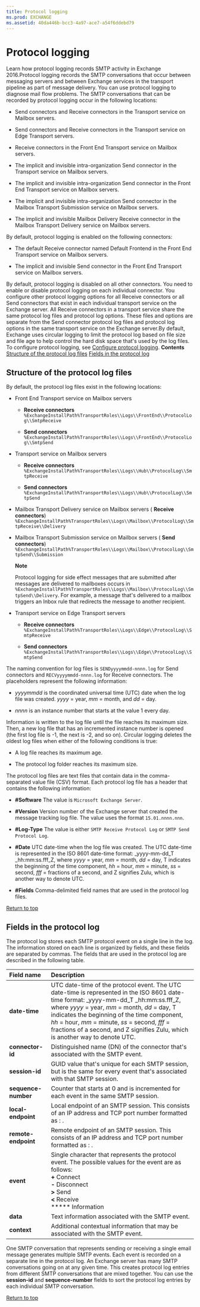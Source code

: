 ```yaml
---
title: Protocol logging
ms.prod: EXCHANGE
ms.assetid: 40da446b-bcc3-4a97-ace7-a54f6ddebd79
---
```



# Protocol logging
Learn how protocol logging records SMTP activity in Exchange 2016.Protocol logging records the SMTP conversations that occur between messaging servers and between Exchange services in the transport pipeline as part of message delivery. You can use protocol logging to diagnose mail flow problems. The SMTP conversations that can be recorded by protocol logging occur in the following locations:
- Send connectors and Receive connectors in the Transport service on Mailbox servers.
    
  
- Send connectors and Receive connectors in the Transport service on Edge Transport servers.
    
  
- Receive connectors in the Front End Transport service on Mailbox servers.
    
  
- The implicit and invisible intra-organization Send connector in the Transport service on Mailbox servers.
    
  
- The implicit and invisible intra-organization Send connector in the Front End Transport service on Mailbox servers.
    
  
- The implicit and invisible intra-organization Send connector in the Mailbox Transport Submission service on Mailbox servers.
    
  
- The implicit and invisible Mailbox Delivery Receive connector in the Mailbox Transport Delivery service on Mailbox servers.
    
  
By default, protocol logging is enabled on the following connectors:
- The default Receive connector named Default Frontend  _<ServerName>_ in the Front End Transport service on Mailbox servers.
    
  
- The implicit and invisible Send connector in the Front End Transport service on Mailbox servers.
    
  
By default, protocol logging is disabled on all other connectors. You need to enable or disable protocol logging on each individual connector. You configure other protocol logging options for all Receive connectors or all Send connectors that exist in each individual transport service on the Exchange server. All Receive connectors in a transport service share the same protocol log files and protocol log options. These files and options are separate from the Send connector protocol log files and protocol log options in the same transport service on the Exchange server.By default, Exchange uses circular logging to limit the protocol log based on file size and file age to help control the hard disk space that's used by the log files. To configure protocol logging, see  [Configure protocol logging](configure-protocol-logging.md). **Contents** [Structure of the protocol log files](protocol-logging.md#Structure) [Fields in the protocol log](protocol-logging.md#Info)
## Structure of the protocol log files
<a name="Structure"> </a>

By default, the protocol log files exist in the following locations:
  
    
    

- Front End Transport service on Mailbox servers
    
  - **Receive connectors** `%ExchangeInstallPath%TransportRoles\\Logs\\FrontEnd\\ProtocolLog\\SmtpReceive`
    
  
  - **Send connectors** `%ExchangeInstallPath%TransportRoles\\Logs\\FrontEnd\\ProtocolLog\\SmtpSend`
    
  
- Transport service on Mailbox servers
    
  - **Receive connectors** `%ExchangeInstallPath%TransportRoles\\Logs\\Hub\\ProtocolLog\\SmtpReceive`
    
  
  - **Send connectors** `%ExchangeInstallPath%TransportRoles\\Logs\\Hub\\ProtocolLog\\SmtpSend`
    
  
- Mailbox Transport Delivery service on Mailbox servers ( **Receive connectors**)  `%ExchangeInstallPath%TransportRoles\\Logs\\Mailbox\\ProtocolLog\\SmtpReceive\\Delivery`
    
  
- Mailbox Transport Submission service on Mailbox servers ( **Send connectors**)  `%ExchangeInstallPath%TransportRoles\\Logs\\Mailbox\\ProtocolLog\\SmtpSend\\Submission`
    
    **Note**
    
    Protocol logging for side effect messages that are submitted after messages are delivered to mailboxes occurs in  `%ExchangeInstallPath%TransportRoles\\Logs\\Mailbox\\ProtocolLog\\SmtpSend\\Delivery`. For example, a message that's delivered to a mailbox triggers an Inbox rule that redirects the message to another recipient.
    
  
- Transport service on Edge Transport servers
    
  - **Receive connectors** `%ExchangeInstallPath%TransportRoles\\Logs\\Edge\\ProtocolLog\\SmtpReceive`
    
  
  - **Send connectors** `%ExchangeInstallPath%TransportRoles\\Logs\\Edge\\ProtocolLog\\SmtpSend`
    
  
The naming convention for log files is  `SENDyyyymmdd-nnnn.log` for Send connectors and `RECVyyyymmdd-nnnn.log` for Receive connectors. The placeholders represent the following information:
  
    
    

-  _yyyymmdd_ is the coordinated universal time (UTC) date when the log file was created. _yyyy_ = year, _mm_ = month, and _dd_ = day.
    
  
-  _nnnn_ is an instance number that starts at the value 1 every day.
    
  
Information is written to the log file until the file reaches its maximum size. Then, a new log file that has an incremented instance number is opened (the first log file is -1, the next is -2, and so on). Circular logging deletes the oldest log files when either of the following conditions is true:
  
    
    

- A log file reaches its maximum age.
    
  
- The protocol log folder reaches its maximum size.
    
  
The protocol log files are text files that contain data in the comma-separated value file (CSV) format. Each protocol log file has a header that contains the following information:
  
    
    

- **#Software** The value is `Microsoft Exchange Server`.
    
  
- **#Version** Version number of the Exchange server that created the message tracking log file. The value uses the format `15.01.nnnn.nnn`.
    
  
- **#Log-Type** The value is either `SMTP Receive Protocol Log` or `SMTP Send Protocol Log`.
    
  
- **#Date** UTC date-time when the log file was created. The UTC date-time is represented in the ISO 8601 date-time format: _yyyy-mm-dd_T _hh:mm:ss.fff_Z, where  _yyyy_ = year, _mm_ = month, _dd_ = day, T indicates the beginning of the time component, _hh_ = hour, _mm_ = minute, _ss_ = second, _fff_ = fractions of a second, and Z signifies Zulu, which is another way to denote UTC.
    
  
- **#Fields** Comma-delimited field names that are used in the protocol log files.
    
  
 [Return to top](protocol-logging.md#RTT)
  
    
    

## Fields in the protocol log
<a name="Info"> </a>

The protocol log stores each SMTP protocol event on a single line in the log. The information stored on each line is organized by fields, and these fields are separated by commas. The fields that are used in the protocol log are described in the following table.
  
    
    


|**Field name**|**Description**|
|:-----|:-----|
|**date-time** <br/> |UTC date-time of the protocol event. The UTC date-time is represented in the ISO 8601 date-time format:  _yyyy-mm-dd_T _hh:mm:ss.fff_Z, where  _yyyy_ = year, _mm_ = month, _dd_ = day, T indicates the beginning of the time component, _hh_ = hour, _mm_ = minute, _ss_ = second, _fff_ = fractions of a second, and Z signifies Zulu, which is another way to denote UTC. <br/> |
|**connector-id** <br/> |Distinguished name (DN) of the connector that's associated with the SMTP event.  <br/> |
|**session-id** <br/> |GUID value that's unique for each SMTP session, but is the same for every event that's associated with that SMTP session.  <br/> |
|**sequence-number** <br/> |Counter that starts at 0 and is incremented for each event in the same SMTP session.  <br/> |
|**local-endpoint** <br/> |Local endpoint of an SMTP session. This consists of an IP address and TCP port number formatted as  _<IP address>_: _<port>_.  <br/> |
|**remote-endpoint** <br/> |Remote endpoint of an SMTP session. This consists of an IP address and TCP port number formatted as  _<IP address>_: _<port>_.  <br/> |
|**event** <br/> | Single character that represents the protocol event. The possible values for the event are as follows: <br/> **+** Connect <br/> **-** Disconnect <br/> **>** Send <br/> **<** Receive <br/> ***** Information <br/> |
|**data** <br/> |Text information associated with the SMTP event.  <br/> |
|**context** <br/> |Additional contextual information that may be associated with the SMTP event.  <br/> |
   
One SMTP conversation that represents sending or receiving a single email message generates multiple SMTP events. Each event is recorded on a separate line in the protocol log. An Exchange server has many SMTP conversations going on at any given time. This creates protocol log entries from different SMTP conversations that are mixed together. You can use the **session-id** and **sequence-number** fields to sort the protocol log entries by each individual SMTP conversation.
  
    
    
 [Return to top](protocol-logging.md#RTT)
  
    
    

